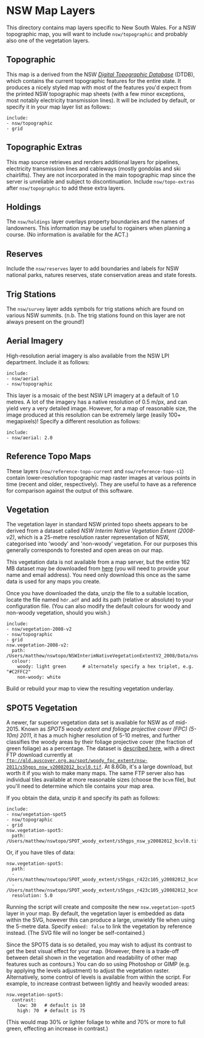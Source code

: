 NSW Map Layers
==============

This directory contains map layers specific to New South Wales. For a NSW topographic map, you will want to include `nsw/topographic` and probably also one of the vegetation layers.

## Topographic

This map is a derived from the NSW [*Digital Topographic Database*](http://www.lpi.nsw.gov.au/mapping_and_imagery/topographic_data) (DTDB), which contains the current topographic features for the entire state. It produces a nicely styled map with most of the features you'd expect from the printed NSW topographic map sheets (with a few minor exceptions, most notably electricity transmission lines). It will be included by default, or specify it in your map layer list as follows:

    include:
    - nsw/topographic
    - grid

## Topographic Extras

This map source retrieves and renders additional layers for pipelines, electricity transmission lines and cableways (mostly gondolas and ski chairlifts). They are not incorporated in the main topographic map since the server is unreliable and subject to discontinuation. Include `nsw/topo-extras` after `nsw/topographic` to add these extra layers.

## Holdings

The `nsw/holdings` layer overlays property boundaries and the names of landowners. This information may be useful to rogainers when planning a course. (No information is available for the ACT.) 

## Reserves

Include the `nsw/reserves` layer to add boundaries and labels for NSW national parks, natures reserves, state conservation areas and state forests.

## Trig Stations

The `nsw/survey` layer adds symbols for trig stations which are found on various NSW summits. (n.b. The trig stations found on this layer are not always present on the ground!)

## Aerial Imagery

High-resolution aerial imagery is also available from the NSW LPI department. Include it as follows:

    include:
    - nsw/aerial
    - nsw/topographic

This layer is a mosaic of the best NSW LPI imagery at a default of 1.0 metres. A lot of the imagery has a native resolution of 0.5 m/px, and can yield very a very detailed image. However, for a map of reasonable size, the image produced at this resolution can be extremely large (easily 100+ megapixels)! Specify a different resolution as follows:

    include:
    - nsw/aerial: 2.0

## Reference Topo Maps

These layers (`nsw/reference-topo-current` and `nsw/reference-topo-s1`) contain lower-resolution topographic map raster images at various points in time (recent and older, respectively). They are useful to have as a reference for comparison against the output of this software.

## Vegetation

The vegetation layer in standard NSW printed topo sheets appears to be derived from a dataset called *NSW Interim Native Vegetation Extent (2008-v2)*, which is a 25-metre resolution raster representation of NSW, categorised into 'woody' and 'non-woody' vegetation. For our purposes this generally corresponds to forested and open areas on our map.

This vegetation data is not available from a map server, but the entire 162 MB dataset may be downloaded from [here](http://mapdata.environment.nsw.gov.au/geonetwork/srv/en/metadata.show?id=246) (you will need to provide your name and email address). You need only download this once as the same data is used for any maps you create.

Once you have downloaded the data, unzip the file to a suitable location, locate the file named `hdr.adf` and add its path (relative or absolute) to your configuration file. (You can also modify the default colours for woody and non-woody vegetation, should you wish.)

    include:
    - nsw/vegetation-2008-v2
    - nsw/topographic
    - grid
    nsw.vegetation-2008-v2:
      path: /Users/matthew/nswtopo/NSWInterimNativeVegetationExtentV2_2008/Data/nswintext08/hdr.adf
      colour:
        woody: light green      # alternately specify a hex triplet, e.g. "#C2FFC2"
        non-woody: white

Build or rebuild your map to view the resulting vegetation underlay.

## SPOT5 Vegetation

A newer, far superior vegetation data set is available for NSW as of mid-2015. Known as *SPOT5 woody extent and foliage projective cover (FPC) (5-10m) 2011*, it has a much higher resolution of 5-10 metres, and further classifies the woody areas by their foliage projective cover (the fraction of green foliage) as a percentage. The dataset is [described here](http://www.auscover.org.au/xwiki/bin/view/Product+pages/nsw+5m+woody+extent+and+fpc), with a direct FTP download currently at [`ftp://qld.auscover.org.au/spot/woody_fpc_extent/nsw-2011/s5hgps_nsw_y20082012_bcvl0.tif`](ftp://qld.auscover.org.au/spot/woody_fpc_extent/nsw-2011/s5hgps_nsw_y20082012_bcvl0.tif). At 8.6Gb, it's a large download, but worth it if you wish to make many maps. The same FTP server also has individual tiles available at more reasonable sizes (choose the `bcvm` file), but you'll need to determine which tile contains your map area.

If you obtain the data, unzip it and specify its path as follows:

    include:
    - nsw/vegetation-spot5
    - nsw/topographic
    - grid
    nsw.vegetation-spot5:
      path: /Users/matthew/nswtopo/SPOT_woody_extent/s5hgps_nsw_y20082012_bcvl0.tif

Or, if you have tiles of data:

    nsw.vegetation-spot5:
      path:
      - /Users/matthew/nswtopo/SPOT_woody_extent/s5hgps_r422c105_y20082012_bcvm6_r5m.img
      - /Users/matthew/nswtopo/SPOT_woody_extent/s5hgps_r423c105_y20082012_bcvm6_r5m.img
      resolution: 5.0

Running the script will create and composite the new `nsw.vegetation-spot5` layer in your map. By default, the vegetation layer is embedded as data within the SVG, however this can produce a large, unwieldy file when using the 5-metre data. Specify `embed: false` to link the vegetation by reference instead. (The SVG file will no longer be self-contained.)

Since the SPOT5 data is so detailed, you may wish to adjust its contrast to get the best visual effect for your map. (However, there is a trade-off between detail shown in the vegetation and readability of other map features such as contours.) You can do so using Photoshop or GIMP (e.g. by applying the levels adjustment) to adjust the vegetation raster. Alternatively, some control of levels is available from within the script. For example, to increase contrast between lightly and heavily wooded areas:

    nsw.vegetation-spot5:
      contrast:
        low: 30   # default is 10
        high: 70  # default is 75

(This would map 30% or lighter foliage to white and 70% or more to full green, effecting an increase in contrast.)
